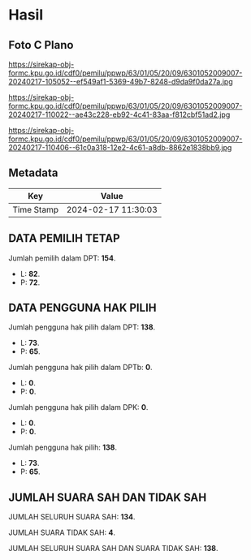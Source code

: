 # Hasil

## Foto C Plano

https://sirekap-obj-formc.kpu.go.id/cdf0/pemilu/ppwp/63/01/05/20/09/6301052009007-20240217-105052--ef549af1-5369-49b7-8248-d9da9f0da27a.jpg

https://sirekap-obj-formc.kpu.go.id/cdf0/pemilu/ppwp/63/01/05/20/09/6301052009007-20240217-110022--ae43c228-eb92-4c41-83aa-f812cbf51ad2.jpg

https://sirekap-obj-formc.kpu.go.id/cdf0/pemilu/ppwp/63/01/05/20/09/6301052009007-20240217-110406--61c0a318-12e2-4c61-a8db-8862e1838bb9.jpg


## Metadata

| Key        | Value               |
| ---------- | ------------------- |
| Time Stamp | 2024-02-17 11:30:03 |


## DATA PEMILIH TETAP

Jumlah pemilih dalam DPT: **154**.
 * L: **82**.
 * P: **72**.

## DATA PENGGUNA HAK PILIH

Jumlah pengguna hak pilih dalam DPT: **138**.
 * L: **73**.
 * P: **65**.

Jumlah pengguna hak pilih dalam DPTb: **0**.
 * L: **0**.
 * P: **0**.

Jumlah pengguna hak pilih dalam DPK: **0**.
 * L: **0**.
 * P: **0**.

Jumlah pengguna hak pilih: **138**.
 * L: **73**.
 * P: **65**.

## JUMLAH SUARA SAH DAN TIDAK SAH

JUMLAH SELURUH SUARA SAH: **134**.

JUMLAH SUARA TIDAK SAH: **4**.

JUMLAH SELURUH SUARA SAH DAN SUARA TIDAK SAH: **138**.



